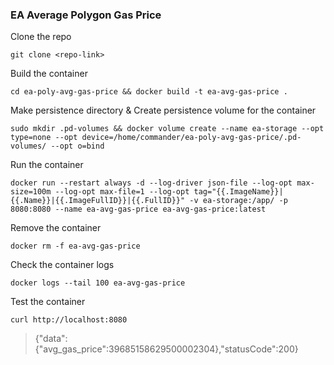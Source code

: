 
### EA Average Polygon Gas Price

Clone the repo
```
git clone <repo-link>
```

Build the container
```
cd ea-poly-avg-gas-price && docker build -t ea-avg-gas-price .
```

Make persistence directory & Create persistence volume for the container
```
sudo mkdir .pd-volumes && docker volume create --name ea-storage --opt type=none --opt device=/home/commander/ea-poly-avg-gas-price/.pd-volumes/ --opt o=bind
```

Run the container
```
docker run --restart always -d --log-driver json-file --log-opt max-size=100m --log-opt max-file=1 --log-opt tag="{{.ImageName}}|{{.Name}}|{{.ImageFullID}}|{{.FullID}}" -v ea-storage:/app/ -p 8080:8080 --name ea-avg-gas-price ea-avg-gas-price:latest
```

Remove the container
```
docker rm -f ea-avg-gas-price
```

Check the container logs
```
docker logs --tail 100 ea-avg-gas-price
```

Test the container
```
curl http://localhost:8080
```
> {"data":{"avg_gas_price":39685158629500002304},"statusCode":200}
